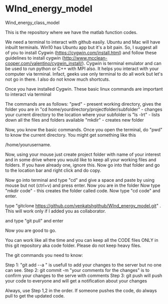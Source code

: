 # WInd_energy_model
Wind_energy_class_model

This is the repository where we have the matlab function codes.

We need a terminal to interact with github easily. Ubuntu and Mac will have inbuilt terminals. Win10 has Ubuntu app but it's a bit pain. So, I suggest all of you to install Cygwin (https://cygwin.com/install.html) and follow these guidelines to install cygwin (http://www.mcclean-cooper.com/valentino/cygwin_install/). Cygwin is terminal emulator and can be used to run python or C++ with MPI also. It helps you interact with your computer via terminal. Infact, geeks use only terminal to do all work but let's not go in there. I also do not know much shortcuts. 

Once you have installed Cygwin. These basic linux commands are important to interact via terminal

The commands are as follows:
"pwd" - present working directory, gives the folder you are in
"cd home/yourdirectory/projectfolder/subfolder" - changes your current directory to the location where your subfolder is
"ls -lrt" - lists down all the files and folders available 
"mkdir" - creates new folder

Now, you know the basic commands. Once you open the terminal, do "pwd" to know the current directory. You might get something like this 

/home/yourusername.

Now, using your mouse just create project folder with name of your interest and in some drive where you would like to keep all your working files and folders. If you have already one, ignore this. Now go into that folder and go to the location bar and right click and do copy. 

Now go into terminal and type "cd" and give a space and paste by using mouse but not (ctrl+v) and press enter. Now you are in the folder
Now type "mkdir code" - this creates the folder called code. Now type "cd code" and enter.

type "gitclone https://github.com/venkatshgithub/WInd_energy_model.git" . This will work only if I added you as collaborator. 

and type "git pull" and enter

Now you are good to go.

You can work like all the time and you can keep all the CODE files ONLY in this git repository aka code folder. Please do not keep heavy files. 

The git commands you need to know:

Step 1: "git add --a " is usefull to add your changes to the server but no one can see. 
Step 2: git commit -m "your comments for the changes" is to confirm your changes to the serve with comments
Step 3: git push will push your code to everyone and will get a notification about your changes

Always, use Step 1,2 in the order. If someone pushes the code, do always pull to get the updated code.
